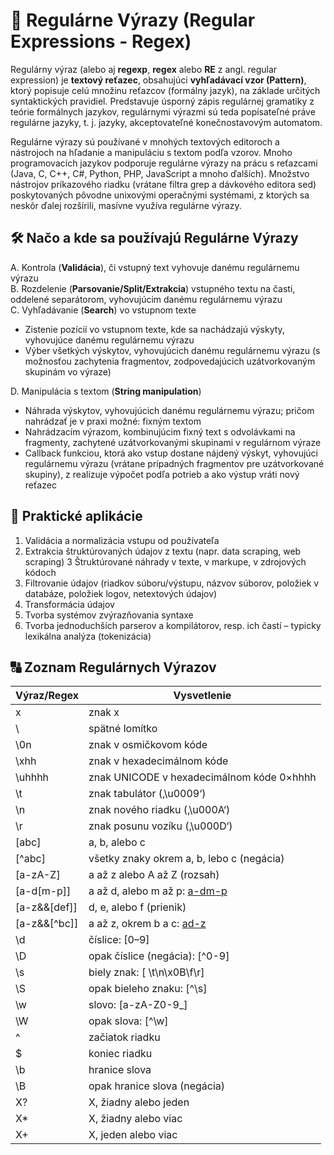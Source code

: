 # 🔣 Regulárne Výrazy (Regular Expressions - Regex)
Regulárny výraz (alebo aj **regexp**, **regex** alebo **RE** z angl. regular expression) je **textový reťazec**, obsahujúci **vyhľadávací vzor (Pattern)**, ktorý popisuje celú množinu reťazcov 
(formálny jazyk), na základe určitých syntaktických pravidiel. Predstavuje úsporný zápis regulárnej gramatiky z teórie formálnych jazykov, regulárnymi výrazmi sú teda 
popísateľné práve regulárne jazyky, t. j. jazyky, akceptovateľné konečnostavovým automatom.

Regulárne výrazy sú používané v mnohých textových editoroch a nástrojoch na hľadanie a manipuláciu s textom podľa vzorov. 
Mnoho programovacích jazykov podporuje regulárne výrazy na prácu s reťazcami (Java, C, C++, C#, Python, PHP, JavaScript a mnoho ďalších). Množstvo nástrojov príkazového riadku 
(vrátane filtra grep a dávkového editora sed) poskytovaných pôvodne unixovými operačnými systémami, z ktorých sa neskôr ďalej rozšírili, masívne využíva regulárne výrazy.

## 🛠️ Načo a kde sa používajú Regulárne Výrazy
A. Kontrola (**Validácia**), či vstupný text vyhovuje danému regulárnemu výrazu  
B. Rozdelenie (**Parsovanie/Split/Extrakcia**) vstupného textu na časti, oddelené separátorom, vyhovujúcim danému regulárnemu výrazu  
C. Vyhľadávanie (**Search**) vo vstupnom texte  
  - Zistenie pozícií vo vstupnom texte, kde sa nachádzajú výskyty, vyhovujúce danému regulárnemu výrazu  
  - Výber všetkých výskytov, vyhovujúcich danému regulárnemu výrazu (s možnosťou zachytenia fragmentov, zodpovedajúcich uzátvorkovaným skupinám vo výraze)  

D. Manipulácia s textom (**String manipulation**)  
  - Náhrada výskytov, vyhovujúcich danému regulárnemu výrazu; pričom nahrádzať je v praxi možné:
fixným textom
  - Nahrádzacím výrazom, kombinujúcim fixný text s odvolávkami na fragmenty, zachytené uzátvorkovanými skupinami v regulárnom výraze
  - Callback funkciou, ktorá ako vstup dostane nájdený výskyt, vyhovujúci regulárnemu výrazu (vrátane prípadných fragmentov pre uzátvorkované skupiny), z realizuje výpočet podľa potrieb a ako výstup vráti nový reťazec

## 🧰 Praktické aplikácie
1. Validácia a normalizácia vstupu od používateľa
2. Extrakcia štruktúrovaných údajov z textu (napr. data scraping, web scraping)
3 Štruktúrované náhrady v texte, v markupe, v zdrojových kódoch
4. Filtrovanie údajov (riadkov súboru/výstupu, názvov súborov, položiek v databáze, položiek logov, netextových údajov)
5. Transformácia údajov
6. Tvorba systémov zvýrazňovania syntaxe
7. Tvorba jednoduchších parserov a kompilátorov, resp. ich častí – typicky lexikálna analýza (tokenizácia)


## 🔠 Zoznam Regulárnych Výrazov
| Výraz/Regex  | Vysvetlenie                                 |
|--------------|---------------------------------------------|
| x            | znak x                                      |
| \\           | spätné lomítko                              |
| \0n          | znak v osmičkovom kóde                      |
| \xhh         | znak v hexadecimálnom kóde                  |
| \uhhhh       | znak UNICODE v hexadecimálnom kóde 0×hhhh   |
| \t           | znak tabulátor (‚\u0009‘)                   |
| \n           | znak nového riadku (‚\u000A‘)               |
| \r           | znak posunu vozíku (‚\u000D‘)               |
| [abc]        | a, b, alebo c                               |
| [^abc]       | všetky znaky okrem a, b, lebo c (negácia)   |
| [a-zA-Z]     | a až z alebo A až Z (rozsah)                |
| [a-d[m-p]]   | a až d, alebo m až p: [a-dm-p](zjednotenie) |
| [a-z&&[def]] | d, e, alebo f (prienik)                     |
| [a-z&&[^bc]] | a až z, okrem b a c: [ad-z](rozdiel)        |
| \d           | číslice: [0–9]                              |
| \D           | opak číslice (negácia): [^0-9]              |
| \s           | biely znak: [ \t\n\x0B\f\r]                 |
| \S           | opak bieleho znaku: [^\s]                   |
| \w           | slovo: [a-zA-Z0-9_]                         |
| \W           | opak slova: [^\w]                           |
| ^            | začiatok riadku                             |
| $            | koniec riadku                               |
| \b           | hranice slova                               |
| \B           | opak hranice slova (negácia)                |
| X?           | X, žiadny alebo jeden                       |
| X*           | X, žiadny alebo viac                        |
| X+           | X, jeden alebo viac                         |
